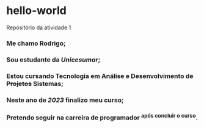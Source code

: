 # hello-world
Repósitório da atividade 1
### Me chamo **Rodrigo**;
### Sou estudante da *Unicesumar*;
### Estou cursando **Tecnologia em Análise e Desenvolvimento de ~~Projetos~~ Sistemas**;
### Neste ano de **_2023_ finalizo meu curso**;
### Pretendo seguir na carreira de programador <sup>após concluir o curso</sup>.
